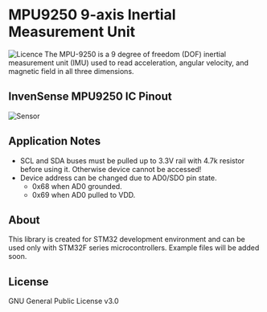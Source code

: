 # MPU9250 9-axis Inertial Measurement Unit

![Licence](https://img.shields.io/badge/License-GPL--3.0-orange)
The MPU-9250 is a 9 degree of freedom (DOF) inertial measurement unit (IMU) used to read acceleration, angular velocity, and magnetic field in all three dimensions.

 ## InvenSense MPU9250 IC Pinout
![Sensor](https://components101.com/sites/default/files/inline-images/MPU9250-Pinout.png)

## Application Notes
- SCL and SDA buses must be pulled up to 3.3V rail with 4.7k resistor before using it. Otherwise device cannot be accessed!
- Device address can be changed due to AD0/SDO pin state.
    - 0x68 when AD0 grounded.
    - 0x69 when AD0 pulled to VDD.


## About
This library is created for STM32 development environment and can be used only with STM32F series microcontrollers. Example files will be added soon.



License
----

GNU General Public License v3.0
